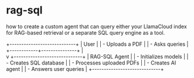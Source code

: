 # rag-sql

how to create a custom agent that can query either your LlamaCloud index for RAG-based retrieval or a separate SQL query engine as a tool.

+----------------------------+
|      User                  |
|  - Uploads a PDF           |
|  - Asks queries            |
+------------+---------------+
             |  
             v
+-----------------------------+
|   RAG-SQL Agent              |
|  - Initializes models        |
|  - Creates SQL database      |
|  - Processes uploaded PDFs   |
|  - Creates AI agent          |
|  - Answers user queries      |
+-----------------------------+
